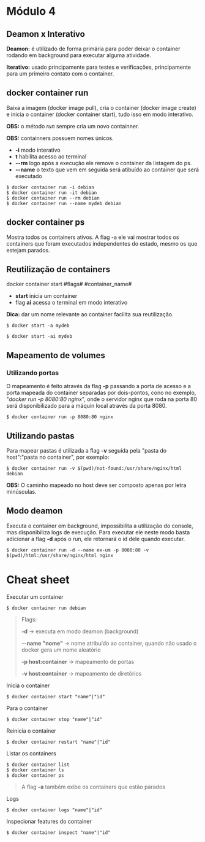 # Módulo 4

## Deamon x Interativo

**Deamon:** é utilizado de forma primária para poder deixar o container rodando em background para executar alguma atividade.

**Iterativo:** usado principamente para testes e verificações, principamente para um primeiro contato com o container.

## docker container run <container>
Baixa a imagem (docker image pull), cria o container (docker image create) e inicia o container (docker container start), tudo isso em modo interativo.

**OBS:** o método *run* sempre cria um novo containner.

**OBS:** containners possuem nomes únicos.

- **-i** modo interativo
- **t** habilita acesso ao terminal
- **--rm** logo após a execução ele remove o container da listagem do ps.
- **--name** o texto que vem em seguida será atibuído ao container que será executado

```shell
$ docker container run -i debian
$ docker container run -it debian
$ docker container run --rm debian
$ docker container run --name mydeb debian
```

## docker container ps
Mostra todos os containers ativos. A flag -a ele vai mostrar todos os containers que foram executados independentes do estado, mesmo os que estejam parados.

## Reutilização de containers

docker container start #flags# #container_name#

- **start** inicia um container
- flag **ai** acessa o terminal em modo interativo

**Dica:** dar um nome relevante ao container facilita sua reutilização.

```shell
$ docker start -a mydeb

$ docker start -ai mydeb
```

## Mapeamento de volumes

### Utilizando portas

O mapeamento é feito através da flag **-p** passando a porta de acesso e a porta mapeada do container separadas por dois-pontos, cono no exemplo, "*docker run -p 8080:80 nginx*", onde o servidor nginx que roda na porta 80 será disponibilizado para a máquin local através da porta 8080.

```shell
$ docker container run -p 8080:80 nginx
```

## Utilizando pastas

Para mapear pastas é utilizada a flag **-v** seguida pela "pasta do host":"pasta no container", por exemplo:

```shell
$ docker container run -v $(pwd)/not-found:/usr/share/nginx/html debian
```
**OBS:** O caminho mapeado no host deve ser composto apenas por letra minúsculas.

## Modo deamon

Executa o container em background, impossibilita a utilização do console, mas disponibiliza logs de execução. Para executar ele neste modo basta adicionar a flag **-d** após o run, ele retornará o id dele quando executar.

```shell
$ docker container run -d --name ex-um -p 8080:80 -v $(pwd)/html:/usr/share/nginx/html nginx
```

# Cheat sheet

Executar um container
```shell
$ docker container run debian
```

> Flags:
>
> **-d** -> executa em modo deamon (background)
>
>**--name "nome"** -> nome atribuído ao container, quando não usado o docker gera um nome aleatório
>
>**-p host:container** -> mapeamento de portas
>
>**-v host:container** -> mapeamento de diretórios


Inicia o container
```shell
$ docker container start "name"|"id"
```

Para o container
```shell
$ docker container stop "name"|"id"
```

Reinicia o container
```shell
$ docker container restart "name"|"id"
```

Listar os containers
```shell
$ docker container list
$ docker container ls
$ docker container ps
```
> A flag **-a** também exibe os containers que estão parados

Logs
```shell
$ docker container logs "name"|"id"
```

Inspecionar features do container
```shell
$ docker container inspect "name"|"id"
```
